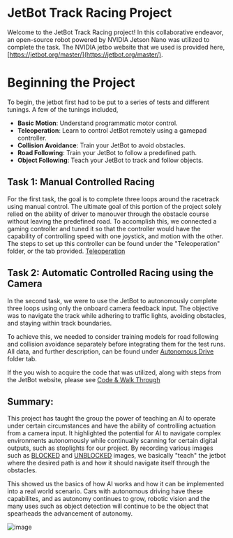 # JetBot Track Racing Project

Welcome to the JetBot Track Racing project! In this collaborative endeavor, an open-source robot powered by NVIDIA Jetson Nano was utilized to complete the task. The NVIDIA jetbo website that we used is provided here, [https://jetbot.org/master/](https://jetbot.org/master/). 

# Beginning the Project

To begin, the jetbot first had to be put to a series of tests and different tunings. A few of the tunings included, 
- **Basic Motion**: Understand programmatic motor control.
- **Teleoperation**: Learn to control JetBot remotely using a gamepad controller.
- **Collision Avoidance**: Train your JetBot to avoid obstacles.
- **Road Following**: Train your JetBot to follow a predefined path.
- **Object Following**: Teach your JetBot to track and follow objects.

## Task 1: Manual Controlled Racing

For the first task, the goal is to complete three loops around the racetrack using manual control. The ultimate goal of this portion of the project solely relied on the ability of driver to manouver through the obstacle course without leaving the predefined road. 
 To accomplish this, we connected a gaming controller and tuned it so that the controller would have the capability of controlling speed with one joystick, and motion with the other. The steps to set up this controller can be found under the "Teleoperation" folder, or the tab provided. 
[Teleoperation](JetBot/Controller/Teleoperation)
 
## Task 2: Automatic Controlled Racing using the Camera

In the second task, we were to use the JetBot to autonomously complete three loops using only the onboard camera feedback input. The objective was to navigate the track while adhering to traffic lights, avoiding obstacles, and staying within track boundaries.

To achieve this, we needed to consider training models for road following and collision avoidance separately before integrating them for the test runs.
All data, and further description, can be found under [Autonomous Drive](JetBot/Autonomy/src/Recorded_data) folder tab. 

If the you wish to acquire the code that was utilized, along with steps from the JetBot website, please see [Code & Walk Through](JetBot/src)

## Summary:
This project has taught the group the power of teaching an AI to operate under certain circumstances and have the ability of controlling actuation from a camera input. It highlighted the potential for AI to navigate complex environments autonomously while continually scanning for certain digital outputs, such as stoplights for our project. By recording various images such as [BLOCKED](JetBot/Autonomy/src/Blocked) and  [UNBLOCKED](JetBot/Autonomy/src/Free) images, we basically "teach" the jetbot where the desired path is and how it should navigate itself through the obstacles.

This showed us the basics of how AI works and how it can be implemented into a real world scenario. Cars with autonomous driving have these capabilites, and as autonomy continues to grow, robotic vision and the many uses such as object detection will continue to be the object that spearheads the advancement of autonomy.

![image](https://github.com/RoboticsZ12/JetBot_Project/assets/142946153/f478ea38-f1e8-4bee-9aa3-173c3a1f17bb)

